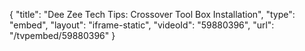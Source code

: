 {
    "title": "Dee Zee Tech Tips: Crossover Tool Box Installation",
    "type": "embed",
    "layout": "iframe-static",
    "videoId": "59880396",
    "url": "\/tvpembed\/59880396"
}